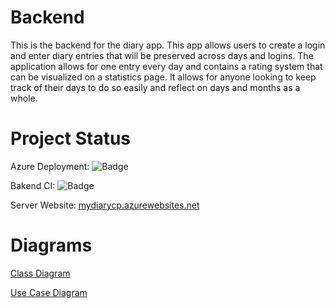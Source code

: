 # Backend
This is the backend for the diary app. This app allows users to create a login and enter diary entries that will be preserved across days and logins. The application allows for one entry every day and contains a rating system that can be visualized on a statistics page. It allows for anyone looking to keep track of their days to do so easily and reflect on days and months as a whole.

# Project Status

Azure Deployment: ![Badge](https://github.com/myDiarycp/backend/actions/workflows/azure-webapps-node.yml/badge.svg)


Bakend CI: ![Badge](https://github.com/myDiarycp/backend/actions/workflows/node.js.yml/badge.svg)


Server Website: [mydiarycp.azurewebsites.net](https://mydiarycp.azurewebsites.net)

# Diagrams


[Class Diagram]([https://www.google.com](https://app.diagrams.net/#HmyDiarycp%2Fbackend%2Fmain%2FClassDiagram.drawio))

[Use Case Diagram]([https://www.google.com](https://app.diagrams.net/#HmyDiarycp%2Fbackend%2Fmain%2FmyDiary.drawio))
